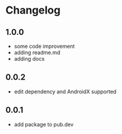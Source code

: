 # Changelog

## 1.0.0

* some code improvement
* adding readme.md
* adding docs 

## 0.0.2

* edit dependency and AndroidX supported

## 0.0.1

* add package to pub.dev
